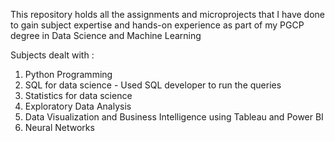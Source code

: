 This repository holds all the assignments and microprojects that I have done to gain subject expertise and hands-on experience as part of my PGCP degree in Data Science and Machine Learning

Subjects dealt with :

  1. Python Programming
  2. SQL for data science - Used SQL developer to run the queries
  3. Statistics for data science
  4. Exploratory Data Analysis
  5. Data Visualization and Business Intelligence using Tableau and Power BI
  6. Neural Networks 
